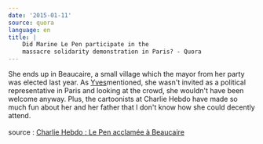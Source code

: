 ```yaml
---
date: '2015-01-11'
source: quora
language: en
title: |
    Did Marine Le Pen participate in the
    massacre solidarity demonstration in Paris? - Quora
---
```


She ends up in Beaucaire, a small village which the mayor from her party
was elected last year. As
[Yves](http://quora.com/profile/Yves-Granger)mentioned, she wasn\'t
invited as a political representative in Paris and looking at the crowd,
she wouldn\'t have been welcome anyway. Plus, the cartoonists at Charlie
Hebdo have made so much fun about her and her father that I don\'t know
how she could decently attend.\
\
source : [Charlie Hebdo : Le Pen acclamée à
Beaucaire](http://www.europe1.fr/politique/charlie-hebdo-le-pen-acclamee-lors-d-un-rassemblement-a-beaucaire-2340893)
